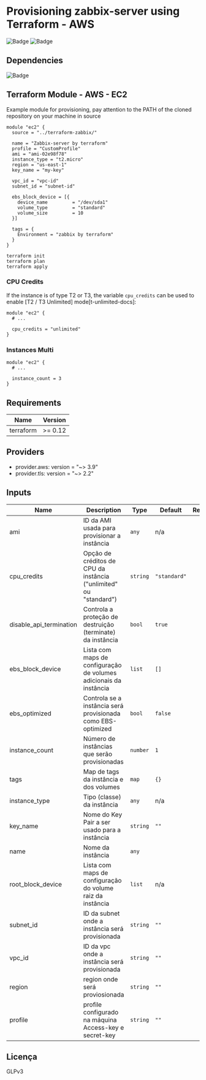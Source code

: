 # Provisioning zabbix-server using Terraform - AWS

![Badge](https://img.shields.io/badge/terraform-zabbix-red)
![Badge](https://img.shields.io/badge/aws-zabbix-red)

## Dependencies
![Badge](https://img.shields.io/badge/AWS%20-Access--key-blue)

## Terraform Module - AWS - EC2

Example module for provisioning, pay attention to the PATH of the cloned repository on your machine in source

```hcl
module "ec2" {
  source = "../terraform-zabbix/"
  
  name = "Zabbix-server by terraform"
  profile = "CustomProfile"
  ami = "ami-02e98f78"
  instance_type = "t2.micro"
  region = "us-east-1"
  key_name = "my-key"

  vpc_id = "vpc-id"  
  subnet_id = "subnet-id"

  ebs_block_device = [{
    device_name         = "/dev/sda1"
    volume_type         = "standard"
    volume_size         = 10
  }]
 
  tags = {
    Environment = "zabbix by terraform"
  }
}

```
```
terraform init
terraform plan
terraform apply
```
### CPU Credits

If the instance is of type T2 or T3, the variable `cpu_credits` can be used
to enable [T2 / T3 Unlimited] mode[t-unlimited-docs]:

```hcl
module "ec2" {
  # ...

  cpu_credits = "unlimited"
}
```
### Instances Multi

```hcl
module "ec2" {
  # ...

  instance_count = 3
}
```
## Requirements

| Name | Version |
|------|---------|
| terraform | >= 0.12 |

## Providers

* provider.aws: version = "~> 3.9"
* provider.tls: version = "~> 2.2"

## Inputs

| Name | Description | Type | Default | Required |
|------|-------------|------|---------|:--------:|
| ami | ID da AMI usada para provisionar a instância | `any` | n/a | yes |
| cpu\_credits | Opção de créditos de CPU da instância ("unlimited" ou "standard") | `string` | `"standard"` | no |
| disable\_api\_termination | Controla a proteção de destruição (terminate) da instância | `bool` | `true` | no |
| ebs\_block\_device | Lista com maps de configuração de volumes adicionais da instância | `list` | `[]` | yes |
| ebs\_optimized | Controla se a instância será provisionada como EBS-optimized | `bool` | `false` | no |
| instance\_count | Número de instâncias que serão provisionadas | `number` | `1` | no |
| tags | Map de tags da instância e dos volumes | `map` | `{}` | yes |
| instance\_type | Tipo (classe) da instância | `any` | n/a | yes |
| key\_name | Nome do Key Pair a ser usado para a instância | `string` | `""` | yes |
| name | Nome da instância | `any` | ` ` | yes |
| root\_block\_device | Lista com maps de configuração do volume raiz da instância | `list` | n/a | no |
| subnet\_id | ID da subnet onde a instância será provisionada | `string` | `""` | yes |
| vpc\_id | ID da vpc onde a instância será provisionada | `string` | `""` | yes |
| region | region onde será proviosionada | `string` | `""` | yes |
| profile | profile configurado na máquina Access-key e secret-key | `string` | `""` | yes |


## Licença
GLPv3